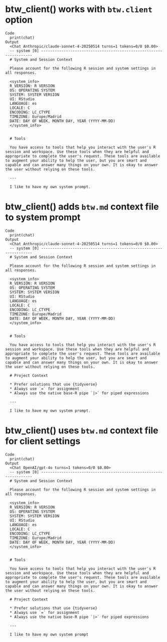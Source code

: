 # btw_client() works with `btw.client` option

    Code
      print(chat)
    Output
      <Chat Anthropic/claude-sonnet-4-20250514 turns=1 tokens=0/0 $0.00>
      -- system [0] ------------------------------------------------------------------
      # System and Session Context
      
      Please account for the following R session and system settings in all responses.
      
      <system_info>
      R_VERSION: R VERSION
      OS: OPERATING SYSTEM
      SYSTEM: SYSTEM VERSION
      UI: RStudio
      LANGUAGE: es
      LOCALE: C
      ENCODING: LC_CTYPE
      TIMEZONE: Europe/Madrid
      DATE: DAY OF WEEK, MONTH DAY, YEAR (YYYY-MM-DD)
      </system_info>
      
      
      # Tools
      
      You have access to tools that help you interact with the user's R session and workspace. Use these tools when they are helpful and appropriate to complete the user's request. These tools are available to augment your ability to help the user, but you are smart and capable and can answer many things on your own. It is okay to answer the user without relying on these tools.
      
      ---
      
      I like to have my own system prompt.

# btw_client() adds `btw.md` context file to system prompt

    Code
      print(chat)
    Output
      <Chat Anthropic/claude-sonnet-4-20250514 turns=1 tokens=0/0 $0.00>
      -- system [0] ------------------------------------------------------------------
      # System and Session Context
      
      Please account for the following R session and system settings in all responses.
      
      <system_info>
      R_VERSION: R VERSION
      OS: OPERATING SYSTEM
      SYSTEM: SYSTEM VERSION
      UI: RStudio
      LANGUAGE: es
      LOCALE: C
      ENCODING: LC_CTYPE
      TIMEZONE: Europe/Madrid
      DATE: DAY OF WEEK, MONTH DAY, YEAR (YYYY-MM-DD)
      </system_info>
      
      
      # Tools
      
      You have access to tools that help you interact with the user's R session and workspace. Use these tools when they are helpful and appropriate to complete the user's request. These tools are available to augment your ability to help the user, but you are smart and capable and can answer many things on your own. It is okay to answer the user without relying on these tools.
      
      # Project Context
      
      * Prefer solutions that use {tidyverse}
      * Always use `=` for assignment
      * Always use the native base-R pipe `|>` for piped expressions
      
      ---
      
      I like to have my own system prompt.

# btw_client() uses `btw.md` context file for client settings

    Code
      print(chat)
    Output
      <Chat OpenAI/gpt-4o turns=1 tokens=0/0 $0.00>
      -- system [0] ------------------------------------------------------------------
      # System and Session Context
      
      Please account for the following R session and system settings in all responses.
      
      <system_info>
      R_VERSION: R VERSION
      OS: OPERATING SYSTEM
      SYSTEM: SYSTEM VERSION
      UI: RStudio
      LANGUAGE: es
      LOCALE: C
      ENCODING: LC_CTYPE
      TIMEZONE: Europe/Madrid
      DATE: DAY OF WEEK, MONTH DAY, YEAR (YYYY-MM-DD)
      </system_info>
      
      
      # Tools
      
      You have access to tools that help you interact with the user's R session and workspace. Use these tools when they are helpful and appropriate to complete the user's request. These tools are available to augment your ability to help the user, but you are smart and capable and can answer many things on your own. It is okay to answer the user without relying on these tools.
      
      # Project Context
      
      * Prefer solutions that use {tidyverse}
      * Always use `=` for assignment
      * Always use the native base-R pipe `|>` for piped expressions
      
      ---
      
      I like to have my own system prompt

